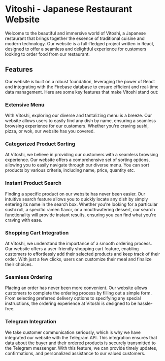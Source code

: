 # Vitoshi - Japanese Restaurant Website

Welcome to the beautiful and immersive world of Vitoshi, a Japanese restaurant that brings together the essence of traditional cuisine and modern technology. Our website is a full-fledged project written in React, designed to offer a seamless and delightful experience for customers looking to order food from our restaurant.

## Features

Our website is built on a robust foundation, leveraging the power of React and integrating with the Firebase database to ensure efficient and real-time data management. Here are some key features that make Vitoshi stand out:

### Extensive Menu

With Vitoshi, exploring our diverse and tantalizing menu is a breeze. Our website allows users to easily find any dish by name, ensuring a seamless browsing experience for our customers. Whether you're craving sushi, pizza, or wok, our website has you covered.

### Categorized Product Sorting

At Vitoshi, we believe in providing our customers with a seamless browsing experience. Our website offers a comprehensive set of sorting options, allowing you to easily navigate through our diverse menu. You can sort products by various criteria, including name, price, quantity etc.

### Instant Product Search

Finding a specific product on our website has never been easier. Our intuitive search feature allows you to quickly locate any dish by simply entering its name in the search box. Whether you're looking for a particular sushi roll, a specific ramen flavor, or a mouthwatering dessert, our search functionality will provide instant results, ensuring you can find what you're craving with ease.

### Shopping Cart Integration

At Vitoshi, we understand the importance of a smooth ordering process. Our website offers a user-friendly shopping cart feature, enabling customers to effortlessly add their selected products and keep track of their order. With just a few clicks, users can customize their meal and finalize their choices.

### Seamless Ordering

Placing an order has never been more convenient. Our website allows customers to complete the ordering process by filling out a simple form. From selecting preferred delivery options to specifying any special instructions, the ordering experience at Vitoshi is designed to be hassle-free.

### Telegram Integration

We take customer communication seriously, which is why we have integrated our website with the Telegram API. This integration ensures that data about the buyer and their ordered products is securely transmitted to the Telegram messenger. With this feature, we can provide timely updates, confirmations, and personalized assistance to our valued customers.
